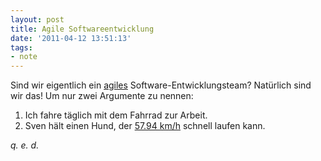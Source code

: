 ```yaml
---
layout: post
title: Agile Softwareentwicklung
date: '2011-04-12 13:51:13'
tags:
- note
---
```



Sind wir eigentlich ein [agiles](http://de.wikipedia.org/wiki/Agile_Softwareentwicklung) Software-Entwicklungsteam? Natürlich sind wir das! Um nur zwei Argumente zu nennen:

1. Ich fahre täglich mit dem Fahrrad zur Arbeit.
2. Sven hält einen Hund, der [57.94 km/h](http://de.wikipedia.org/wiki/Whippet_(Hunderasse)) schnell laufen kann.

*q. e. d.*


